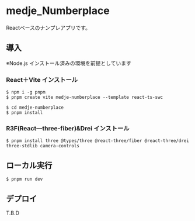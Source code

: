 # medje_Numberplace

Reactベースのナンプレアプリです。

## 導入

※Node.js インストール済みの環境を前提としています

### React＋Vite インストール
```
$ npm i -g pnpm
$ pnpm create vite medje-numberplace --template react-ts-swc

$ cd medje-numberplace
$ pnpm install
```

### R3F(React―three-fiber)&Drei インストール
```
$ pnpm install three @types/three @react-three/fiber @react-three/drei three-stdlib camera-controls
```

## ローカル実行
```
$ pnpm run dev
```

## デプロイ
T.B.D
